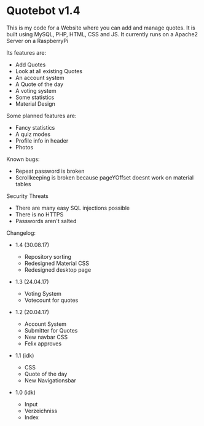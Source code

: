 # Quotebot v1.4

This is my code for a Website where you can add and manage quotes.
It is built using MySQL, PHP, HTML, CSS and JS.
It currently runs on a Apache2 Server on a RaspberryPi


Its features are:
  - Add Quotes
  - Look at all existing Quotes
  - An account system
  - A Quote of the day
  - A voting system  
  - Some statistics
  - Material Design


Some planned features are:
  - Fancy statistics
  - A quiz modes
  - Profile info in header
  - Photos

Known bugs:
  - Repeat password is broken
  - Scrollkeeping is broken because pageYOffset doesnt work on material tables
  
Security Threats
  - There are many easy SQL injections possible
  - There is no HTTPS
  - Passwords aren't salted

Changelog:
  - 1.4 (30.08.17)
  	- Repository sorting
  	- Redesigned Material CSS
  	- Redesigned desktop page

  - 1.3 (24.04.17)
	- Voting System
	- Votecount for quotes

  - 1.2 (20.04.17)
	- Account System
	- Submitter for Quotes
	- New navbar CSS
	- Felix approves
	
  - 1.1 (idk)
	- CSS
	- Quote of the day
	- New Navigationsbar
	
  - 1.0 (idk)
	- Input
	- Verzeichniss
	- Index
